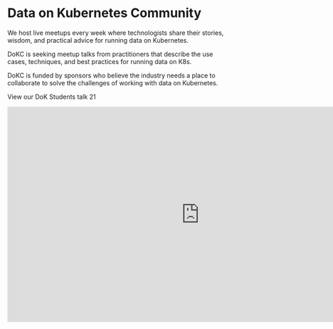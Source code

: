 # Data on Kubernetes Community

We host live meetups every week where technologists share their stories, wisdom, and practical advice for running data on Kubernetes.

DoKC is seeking meetup talks from practitioners that describe the use cases, techniques, and best practices for running data on K8s.

DoKC is funded by sponsors who believe the industry needs a place to collaborate to solve the challenges of working with data on Kubernetes.

View our DoK Students talk 21

<iframe width="862" height="485" src="https://www.youtube.com/embed/W04d8-P5dCQ?list=PLHgdNuGxrJt0Tr28IbaGI7aYAEASIAiwz" title="YouTube video player" frameborder="0" allow="accelerometer; autoplay; clipboard-write; encrypted-media; gyroscope; picture-in-picture" allowfullscreen></iframe>